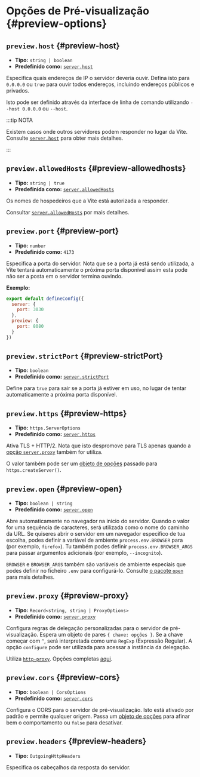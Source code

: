 # Opções de Pré-visualização {#preview-options}

## `preview.host` {#preview-host}

- **Tipo:** `string | boolean`
- **Predefinido como:** [`server.host`](./server-options#server-host)

Especifica quais endereços de IP o servidor deveria ouvir.
Defina isto para `0.0.0.0` ou `true` para ouvir todos endereços, incluindo endereços públicos e privados.

Isto pode ser definido através da interface de linha de comando utilizando `--host 0.0.0.0` ou `--host`.

:::tip NOTA

Existem casos onde outros servidores podem responder no lugar da Vite.
Consulte [`server.host`](./server-options#server-host) para obter mais detalhes.

:::

## `preview.allowedHosts` {#preview-allowedhosts}

- **Tipo:** `string | true`
- **Predefinida como:** [`server.allowedHosts`](./server-options#server-allowedhosts)

Os nomes de hospedeiros que a Vite está autorizada a responder.

Consultar [`server.allowedHosts`](./server-options#server-allowedhosts) por mais detalhes.

## `preview.port` {#preview-port}

- **Tipo:** `number`
- **Predefinido como:** `4173`

Especifica a porta do servidor. Nota que se a porta já está sendo utilizada, a Vite tentará automaticamente o próxima porta disponível assim esta pode não ser a posta em o servidor termina ouvindo.

**Exemplo:**

```js
export default defineConfig({
  server: {
    port: 3030
  },
  preview: {
    port: 8080
  }
})
```

## `preview.strictPort` {#preview-strictPort}

- **Tipo:** `boolean`
- **Predefinido como:** [`server.strictPort`](./server-options#server-strictport)

Define para `true` para sair se a porta já estiver em uso, no lugar de tentar automaticamente a próxima porta disponível.

## `preview.https` {#preview-https}

- **Tipo:** `https.ServerOptions`
- **Predefinido como:** [`server.https`](./server-options#server-https)

Ativa TLS + HTTP/2. Nota que isto despromove para TLS apenas quando a [opção `server.proxy`](./server-options#server-proxy) também for utiliza.

O valor também pode ser um [objeto de opções](https://nodejs.org/api/https.html#https_https_createserver_options_requestlistener) passado para `https.createServer()`.

## `preview.open` {#preview-open}

- **Tipo:** `boolean | string`
- **Predefinido como:** [`server.open`](./server-options#server-open)

Abre automaticamente no navegador na início do servidor. Quando o valor for uma sequência de caracteres, será utilizada como o nome do caminho da URL. Se quiseres abrir o servidor em um navegador especifico de tua escolha, podes definir a variável de ambiente `process.env.BROWSER` para (por exemplo, `firefox`). Tu também podes definir `process.env.BROWSER_ARGS` para passar argumentos adicionais (por exemplo, `--incognito`).

`BROWSER` e `BROWSER_ARGS` também são variáveis de ambiente especiais que podes definir no ficheiro `.env` para configurá-lo. Consulte [o pacote `open`](https://github.com/sindresorhus/open#app) para mais detalhes.

## `preview.proxy` {#preview-proxy}

- **Tipo:** `Record<string, string | ProxyOptions>`
- **Predefinido como:** [`server.proxy`](./server-options#server-proxy)

Configura regras de delegação personalizadas para o servidor de pré-visualização. Espera um objeto de pares `{ chave: opções }`. Se a chave começar com `^`, será interpretada como uma `RegExp` (Expressão Regular). A opção `configure` pode ser utilizada para acessar a instância da delegação.

Utiliza [`http-proxy`](https://github.com/http-party/node-http-proxy). Opções completas [aqui](https://github.com/http-party/node-http-proxy#options).

## `preview.cors` {#preview-cors}

- **Tipo:** `boolean | CorsOptions`
- **Predefinido como:** [`server.cors`](./server-options#server-cors)

Configura o CORS para o servidor de pré-visualização. Isto está ativado por padrão e permite qualquer origem. Passa um [objeto de opções](https://github.com/expressjs/cors#configuration-options) para afinar bem o comportamento ou `false` para desativar.

## `preview.headers` {#preview-headers}

- **Tipo:** `OutgoingHttpHeaders`

Especifica os cabeçalhos da resposta do servidor.
